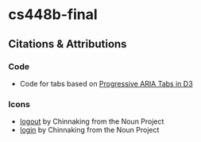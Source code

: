 # cs448b-final

## Citations & Attributions

### Code
- Code for tabs based on [Progressive ARIA Tabs in D3](https://bl.ocks.org/shawnbot/eb40c7801a527e1949e6)

### Icons
- [logout](https://thenounproject.com/term/logout/1820774/) by Chinnaking from the Noun Project
- [login](https://thenounproject.com/term/login/1820755/) by Chinnaking from the Noun Project

